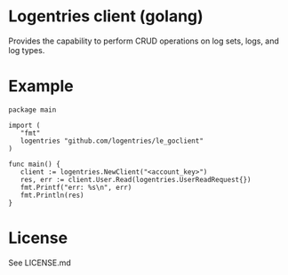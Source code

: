 # Logentries client (golang)
Provides the capability to perform CRUD operations on log sets, logs, and log types.

# Example

```
package main

import (
   "fmt"
   logentries "github.com/logentries/le_goclient"
)

func main() {
   client := logentries.NewClient("<account_key>")
   res, err := client.User.Read(logentries.UserReadRequest{})
   fmt.Printf("err: %s\n", err)
   fmt.Println(res)
}
```

# License
See LICENSE.md
